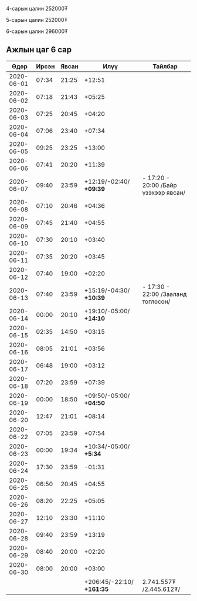 4-сарын цалин 252000₮

5-сарын цалин 252000₮

6-сарын цалин 296000₮

## Ажлын цаг 6 сар

| Өдөр       | Ирсэн | Явсан | Илүү                        | Тайлбар                              |
| ---------- | ----- | ----- | --------------------------- | ------------------------------------ |
| 2020-06-01 | 07:34 | 21:25 | +12:51                      |                                      |
| 2020-06-02 | 07:18 | 21:43 | +05:25                      |                                      |
| 2020-06-03 | 07:25 | 20:45 | +04:20                      |                                      |
| 2020-06-04 | 07:06 | 23:40 | +07:34                      |                                      |
| 2020-06-05 | 09:25 | 23:25 | +13:00                      |                                      |
| 2020-06-06 | 07:41 | 20:20 | +11:39                      |                                      |
| 2020-06-07 | 09:40 | 23:59 | +12:19/-02:40/ **+09:39**   | - 17:20 - 20:00 /Байр үзэхээр явсан/ |
| 2020-06-08 | 07:10 | 20:46 | +04:36                      |                                      |
| 2020-06-09 | 07:45 | 21:40 | +04:55                      |                                      |
| 2020-06-10 | 07:30 | 20:10 | +03:40                      |                                      |
| 2020-06-11 | 07:35 | 20:20 | +03:45                      |                                      |
| 2020-06-12 | 07:40 | 19:00 | +02:20                      |                                      |
| 2020-06-13 | 07:40 | 23:59 | +15:19/-04:30/ **+10:39**   | - 17:30 - 22:00 /Зааланд тоглосон/   |
| 2020-06-14 | 00:00 | 20:10 | +19:10/-05:00/ **+14:10**   |                                      |
| 2020-06-15 | 02:35 | 14:50 | +03:15                      |                                      |
| 2020-06-16 | 08:05 | 21:01 | +03:56                      |                                      |
| 2020-06-17 | 06:48 | 19:00 | +03:12                      |                                      |
| 2020-06-18 | 07:20 | 23:59 | +07:39                      |                                      |
| 2020-06-19 | 00:00 | 18:50 | +09:50/-05:00/ **+04:50**   |                                      |
| 2020-06-20 | 12:47 | 21:01 | +08:14                      |                                      |
| 2020-06-22 | 07:05 | 23:59 | +07:54                      |                                      |
| 2020-06-23 | 00:00 | 19:34 | +10:34/-05:00/ **+5:34**    |                                      |
| 2020-06-24 | 17:30 | 23:59 | -01:31                      |                                      |
| 2020-06-25 | 06:50 | 20:45 | +04:55                      |                                      |
| 2020-06-26 | 08:20 | 22:25 | +05:05                      |                                      |
| 2020-06-27 | 12:10 | 23:30 | +11:10                      |                                      |
| 2020-06-28 | 09:40 | 23:59 | +13:19                      |                                      |
| 2020-06-29 | 08:40 | 20:00 | +02:20                      |                                      |
| 2020-06-30 | 08:00 | 20:00 | +03:00                      |                                      |
|            |       |       | +206:45/-22:10/ **+161:35** | 2.741.557₮ /2.445.612₮/              |
